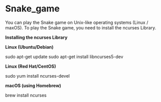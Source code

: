 # Snake_game

You can play the Snake game on Unix-like operating systems (Linux / maxOS).
To play the Snake game, you need to install the ncurses Library.

**Installing the ncurses Library**

**Linux (Ubuntu/Debian)**

sudo apt-get update
sudo apt-get install libncurses5-dev


**Linux (Red Hat/CentOS)**

sudo yum install ncurses-devel


**macOS (using Homebrew)**

brew install ncurses
